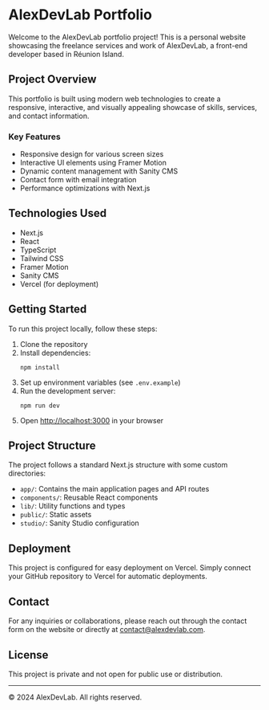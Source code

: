 # AlexDevLab Portfolio

Welcome to the AlexDevLab portfolio project! This is a personal website showcasing the freelance services and work of AlexDevLab, a front-end developer based in Réunion Island.

## Project Overview

This portfolio is built using modern web technologies to create a responsive, interactive, and visually appealing showcase of skills, services, and contact information.

### Key Features

-   Responsive design for various screen sizes
-   Interactive UI elements using Framer Motion
-   Dynamic content management with Sanity CMS
-   Contact form with email integration
-   Performance optimizations with Next.js

## Technologies Used

-   Next.js
-   React
-   TypeScript
-   Tailwind CSS
-   Framer Motion
-   Sanity CMS
-   Vercel (for deployment)

## Getting Started

To run this project locally, follow these steps:

1. Clone the repository
2. Install dependencies:
    ```
    npm install
    ```
3. Set up environment variables (see `.env.example`)
4. Run the development server:
    ```
    npm run dev
    ```
5. Open [http://localhost:3000](http://localhost:3000) in your browser

## Project Structure

The project follows a standard Next.js structure with some custom directories:

-   `app/`: Contains the main application pages and API routes
-   `components/`: Reusable React components
-   `lib/`: Utility functions and types
-   `public/`: Static assets
-   `studio/`: Sanity Studio configuration

## Deployment

This project is configured for easy deployment on Vercel. Simply connect your GitHub repository to Vercel for automatic deployments.

## Contact

For any inquiries or collaborations, please reach out through the contact form on the website or directly at contact@alexdevlab.com.

## License

This project is private and not open for public use or distribution.

---

© 2024 AlexDevLab. All rights reserved.
